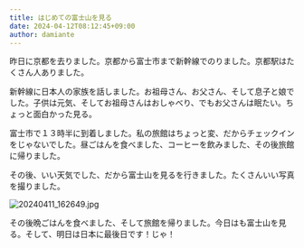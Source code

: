 ```yaml
---
title: はじめての富士山を見る
date: 2024-04-12T08:12:45+09:00
author: damiante
---
```

昨日に京都を去りました。京都から富士市まで新幹線でのりました。京都駅はたくさん人ありました。

新幹線に日本人の家族を話しました。お祖母さん、お父さん、そして息子と娘でした。子供は元気、そしてお祖母さんはおしゃべり、でもお父さんは眠たい。ちょっと面白かった見る。

富士市で１３時半に到着しました。私の旅館はちょっと変、だからチェックインをじゃないでした。昼ごはんを食べました、コーヒーを飲みました、その後旅館に帰りました。

その後、いい天気でした、だから富士山を見るを行きました。たくさんいい写真を撮りました。

![20240411_162649.jpg](https://github.com/devhou-se/www-jp/assets/12438044/0c061aab-a611-4917-8722-a91645b7cf4b)

その後晩ごはんを食べました、そして旅館を帰りました。今日はも富士山を見る。そして、明日は日本に最後日です！じゃ！